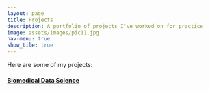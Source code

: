 ```yaml
---
layout: page
title: Projects
description: A portfolio of projects I've worked on for practice
image: assets/images/pic11.jpg
nav-menu: true
show_tile: true
---
```



Here are some of my projects:

#### [Biomedical Data Science](https://github.com/akashc1/projects/tree/master/data-science#data-science)

